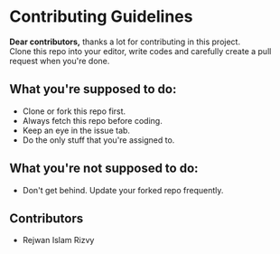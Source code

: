 # Contributing Guidelines
**Dear contributors,** thanks a lot for contributing in this project. <br/>
Clone this repo into your editor, write codes and carefully create a pull request when you're done.

## What you're supposed to do:
* Clone or fork this repo first.
* Always fetch this repo before coding.
* Keep an eye in the issue tab.
* Do the only stuff that you're assigned to.


## What you're not supposed to do:
* Don't get behind. Update your forked repo frequently.

## Contributors
<!-- // Write your names here -->
* Rejwan Islam Rizvy
